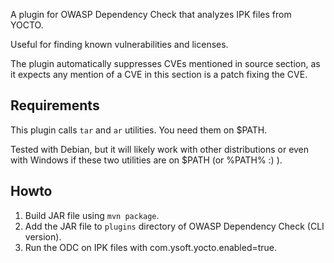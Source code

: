 A plugin for OWASP Dependency Check that analyzes IPK files from YOCTO.

Useful for finding known vulnerabilities and licenses.

The plugin automatically suppresses CVEs mentioned in source section, as it expects any mention of a CVE in this section is a patch fixing the CVE.

## Requirements

This plugin calls `tar` and `ar` utilities. You need them on $PATH.

Tested with Debian, but it will likely work with other distributions or even with Windows if these two utilities are on $PATH (or %PATH% :) ).

## Howto

1. Build JAR file using `mvn package`.
2. Add the JAR file to `plugins` directory of OWASP Dependency Check (CLI version).
3. Run the ODC on IPK files with com.ysoft.yocto.enabled=true.